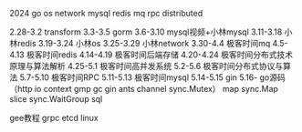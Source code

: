 2024
go os network mysql redis mq rpc distributed 

2.28-3.2 transform
3.3-3.5 gorm
3.6-3.10 mysql视频+小林mysql
3.11-3.18 小林redis
3.19-3.24 小林os
3.25-3.29 小林network
3.30-4.4 极客时间mq
4.5-4.13 极客时间redis 
4.14-4.19 极客时间后端存储
4.20-4.24 极客时间分布式技术原理与算法解析
4.25-5.1 极客时间高并发系统 
5.2-5.6 极客时间分布式协议与算法
5.7-5.10 极客时间RPC
5.11-5.13 极客时间mysql
5.14-5.15 gin
5.16-  go源码 （http io context gmp gc gin ants channel sync.Mutex）
 map sync.Map slice sync.WaitGroup sql


gee教程
grpc
etcd
linux